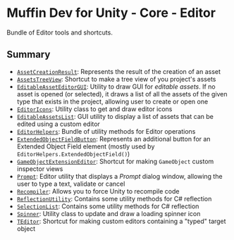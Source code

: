 # Muffin Dev for Unity - Core - Editor

Bundle of Editor tools and shortcuts.

## Summary

- [`AssetCreationResult`](./asset-creation-result.md): Represents the result of the creation of an asset
- [`AssetsTreeView`](./assets-tree-view.md): Shortcut to make a tree view of you project's assets
- [`EditableAssetEditorGUI`](./editable-asset-editor-gui.md): Utility to draw GUI for *editable assets*. If no asset is opened (or selected), it draws a list of all the assets of the given type that exists in the project, allowing user to create or open one
- [`EditorIcons`](./editor-icons.md): Utility class to get and draw editor icons
- [`EditableAssetsList`](./editable-assets-list): GUI utility to display a list of assets that can be edited using a custom editor
- [`EditorHelpers`](./editor-helpers.md): Bundle of utility methods for Editor operations
- [`ExtendedObjectFieldButton`](./extended-object-field-button.md): Represents an additional button for an Extended Object Field element (mostly used by `EditorHelpers.ExtendedObjectField()`)
- [`GameObjectExtensionEditor`](./game-object-extension-editor.md): Shortcut for making `GameObject` custom inspector views
- [`Prompt`](./prompt.md): Editor utility that displays a *Prompt* dialog window, allowing the user to type a text, validate or cancel
- [`Recompiler`](./recompiler.md): Allows you to force Unity to recompile code
- [`ReflectionUtility`](./reflection-utility.md): Contains some utility methods for C# reflection
- [`SelectionList`](./selection-list.md): Contains some utility methods for C# reflection
- [`Spinner`](./spinner.md): Utility class to update and draw a loading spinner icon
- [`TEditor`](./teditor.md): Shortcut for making custom editors containing a "typed" target object